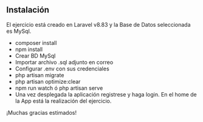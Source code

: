 ## Instalación

El ejercicio está creado en Laravel v8.83 y la Base de Datos seleccionada es MySql.

- composer install
- npm install
- Crear BD MySql
- Importar archivo .sql adjunto en correo
- Configurar .env con sus credenciales
- php artisan migrate
- php artisan optimize:clear
- npm run watch ó php artisan serve
- Una vez desplegada la aplicación registrese y haga login. En el home de la App está la realización del ejercicio.

¡Muchas gracias estimados!